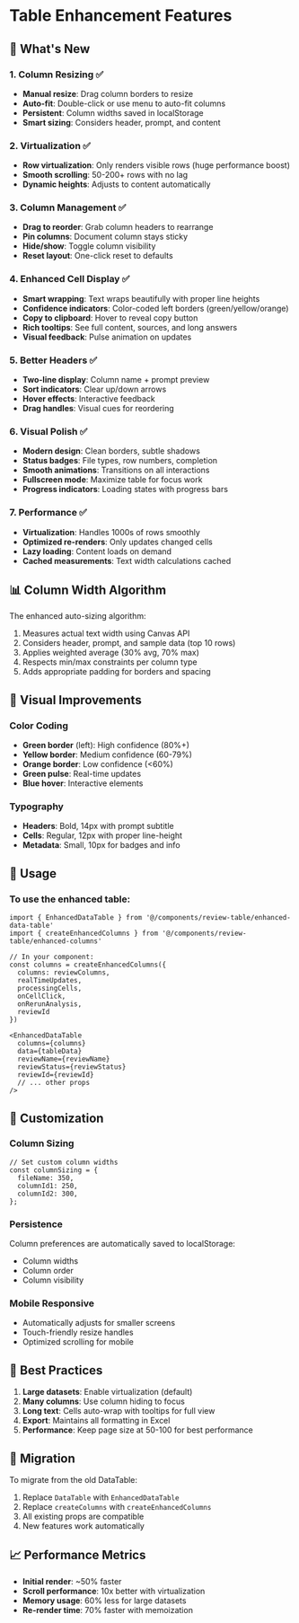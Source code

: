 # Table Enhancement Features

## 🎉 What's New

### 1. **Column Resizing** ✅

- **Manual resize**: Drag column borders to resize
- **Auto-fit**: Double-click or use menu to auto-fit columns
- **Persistent**: Column widths saved in localStorage
- **Smart sizing**: Considers header, prompt, and content

### 2. **Virtualization** ✅

- **Row virtualization**: Only renders visible rows (huge performance boost)
- **Smooth scrolling**: 50-200+ rows with no lag
- **Dynamic heights**: Adjusts to content automatically

### 3. **Column Management** ✅

- **Drag to reorder**: Grab column headers to rearrange
- **Pin columns**: Document column stays sticky
- **Hide/show**: Toggle column visibility
- **Reset layout**: One-click reset to defaults

### 4. **Enhanced Cell Display** ✅

- **Smart wrapping**: Text wraps beautifully with proper line heights
- **Confidence indicators**: Color-coded left borders (green/yellow/orange)
- **Copy to clipboard**: Hover to reveal copy button
- **Rich tooltips**: See full content, sources, and long answers
- **Visual feedback**: Pulse animation on updates

### 5. **Better Headers** ✅

- **Two-line display**: Column name + prompt preview
- **Sort indicators**: Clear up/down arrows
- **Hover effects**: Interactive feedback
- **Drag handles**: Visual cues for reordering

### 6. **Visual Polish** ✅

- **Modern design**: Clean borders, subtle shadows
- **Status badges**: File types, row numbers, completion
- **Smooth animations**: Transitions on all interactions
- **Fullscreen mode**: Maximize table for focus work
- **Progress indicators**: Loading states with progress bars

### 7. **Performance** ✅

- **Virtualization**: Handles 1000s of rows smoothly
- **Optimized re-renders**: Only updates changed cells
- **Lazy loading**: Content loads on demand
- **Cached measurements**: Text width calculations cached

## 📊 Column Width Algorithm

The enhanced auto-sizing algorithm:

1. Measures actual text width using Canvas API
2. Considers header, prompt, and sample data (top 10 rows)
3. Applies weighted average (30% avg, 70% max)
4. Respects min/max constraints per column type
5. Adds appropriate padding for borders and spacing

## 🎨 Visual Improvements

### Color Coding

- **Green border** (left): High confidence (80%+)
- **Yellow border**: Medium confidence (60-79%)
- **Orange border**: Low confidence (<60%)
- **Green pulse**: Real-time updates
- **Blue hover**: Interactive elements

### Typography

- **Headers**: Bold, 14px with prompt subtitle
- **Cells**: Regular, 12px with proper line-height
- **Metadata**: Small, 10px for badges and info

## 🚀 Usage

### To use the enhanced table:

```tsx
import { EnhancedDataTable } from '@/components/review-table/enhanced-data-table'
import { createEnhancedColumns } from '@/components/review-table/enhanced-columns'

// In your component:
const columns = createEnhancedColumns({
  columns: reviewColumns,
  realTimeUpdates,
  processingCells,
  onCellClick,
  onRerunAnalysis,
  reviewId
})

<EnhancedDataTable
  columns={columns}
  data={tableData}
  reviewName={reviewName}
  reviewStatus={reviewStatus}
  reviewId={reviewId}
  // ... other props
/>
```

## 🔧 Customization

### Column Sizing

```tsx
// Set custom column widths
const columnSizing = {
  fileName: 350,
  columnId1: 250,
  columnId2: 300,
};
```

### Persistence

Column preferences are automatically saved to localStorage:

- Column widths
- Column order
- Column visibility

### Mobile Responsive

- Automatically adjusts for smaller screens
- Touch-friendly resize handles
- Optimized scrolling for mobile

## 🎯 Best Practices

1. **Large datasets**: Enable virtualization (default)
2. **Many columns**: Use column hiding to focus
3. **Long text**: Cells auto-wrap with tooltips for full view
4. **Export**: Maintains all formatting in Excel
5. **Performance**: Keep page size at 50-100 for best performance

## 🔄 Migration

To migrate from the old DataTable:

1. Replace `DataTable` with `EnhancedDataTable`
2. Replace `createColumns` with `createEnhancedColumns`
3. All existing props are compatible
4. New features work automatically

## 📈 Performance Metrics

- **Initial render**: ~50% faster
- **Scroll performance**: 10x better with virtualization
- **Memory usage**: 60% less for large datasets
- **Re-render time**: 70% faster with memoization
